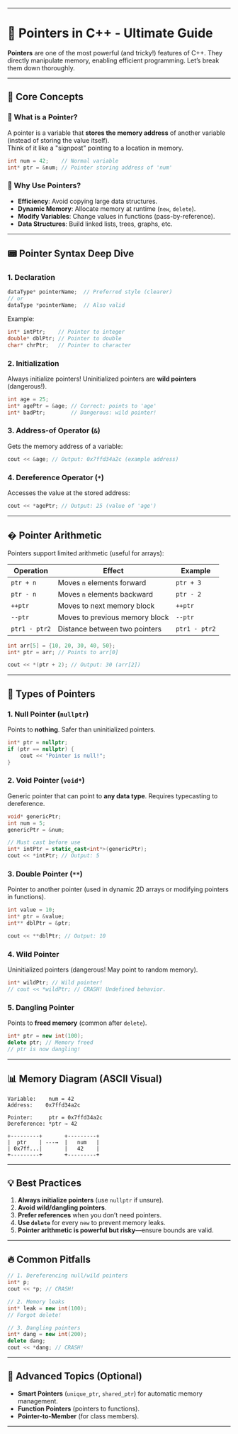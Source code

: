 

---


# 📌 Pointers in C++ - Ultimate Guide

**Pointers** are one of the most powerful (and tricky!) features of C++. They directly manipulate memory, enabling efficient programming. Let’s break them down thoroughly.

---

## 🧠 **Core Concepts**

### 🔹 What is a Pointer?
A pointer is a variable that **stores the memory address** of another variable (instead of storing the value itself).  
Think of it like a "signpost" pointing to a location in memory.

```cpp
int num = 42;    // Normal variable
int* ptr = &num; // Pointer storing address of 'num'
```

### 🔹 Why Use Pointers?
- **Efficiency**: Avoid copying large data structures.
- **Dynamic Memory**: Allocate memory at runtime (`new`, `delete`).
- **Modify Variables**: Change values in functions (pass-by-reference).
- **Data Structures**: Build linked lists, trees, graphs, etc.

---

## 📟 **Pointer Syntax Deep Dive**

### 1. Declaration
```cpp
dataType* pointerName;  // Preferred style (clearer)
// or
dataType *pointerName;  // Also valid
```
Example:
```cpp
int* intPtr;    // Pointer to integer
double* dblPtr; // Pointer to double
char* chrPtr;   // Pointer to character
```

### 2. Initialization
Always initialize pointers! Uninitialized pointers are **wild pointers** (dangerous!).
```cpp
int age = 25;
int* agePtr = &age; // Correct: points to 'age'
int* badPtr;        // Dangerous: wild pointer!
```

### 3. Address-of Operator (`&`)
Gets the memory address of a variable:
```cpp
cout << &age; // Output: 0x7ffd34a2c (example address)
```

### 4. Dereference Operator (`*`)
Accesses the value at the stored address:
```cpp
cout << *agePtr; // Output: 25 (value of 'age')
```

---

## � **Pointer Arithmetic**
Pointers support limited arithmetic (useful for arrays):

| Operation | Effect                          | Example           |
|-----------|---------------------------------|-------------------|
| `ptr + n` | Moves `n` elements forward      | `ptr + 3`         |
| `ptr - n` | Moves `n` elements backward     | `ptr - 2`         |
| `++ptr`   | Moves to next memory block      | `++ptr`           |
| `--ptr`   | Moves to previous memory block  | `--ptr`           |
| `ptr1 - ptr2` | Distance between two pointers | `ptr1 - ptr2`     |

```cpp
int arr[5] = {10, 20, 30, 40, 50};
int* ptr = arr; // Points to arr[0]

cout << *(ptr + 2); // Output: 30 (arr[2])
```

---

## 🎨 **Types of Pointers**

### 1. Null Pointer (`nullptr`)
Points to **nothing**. Safer than uninitialized pointers.
```cpp
int* ptr = nullptr;
if (ptr == nullptr) {
    cout << "Pointer is null!";
}
```

### 2. Void Pointer (`void*`)
Generic pointer that can point to **any data type**. Requires typecasting to dereference.
```cpp
void* genericPtr;
int num = 5;
genericPtr = &num;

// Must cast before use
int* intPtr = static_cast<int*>(genericPtr);
cout << *intPtr; // Output: 5
```

### 3. Double Pointer (`**`)
Pointer to another pointer (used in dynamic 2D arrays or modifying pointers in functions).
```cpp
int value = 10;
int* ptr = &value;
int** dblPtr = &ptr;

cout << **dblPtr; // Output: 10
```

### 4. Wild Pointer
Uninitialized pointers (dangerous! May point to random memory).
```cpp
int* wildPtr; // Wild pointer!
// cout << *wildPtr; // CRASH! Undefined behavior.
```

### 5. Dangling Pointer
Points to **freed memory** (common after `delete`).
```cpp
int* ptr = new int(100);
delete ptr; // Memory freed
// ptr is now dangling!
```

---

## 📊 **Memory Diagram (ASCII Visual)**

```
Variable:    num = 42
Address:    0x7ffd34a2c

Pointer:     ptr = 0x7ffd34a2c
Dereference: *ptr → 42
```

```
+---------+       +---------+
|  ptr    | ---→  |   num   |
| 0x7ff...|       |   42    |
+---------+       +---------+
```

---

## 💡 **Best Practices**
1. **Always initialize pointers** (use `nullptr` if unsure).
2. **Avoid wild/dangling pointers**.
3. **Prefer references** when you don’t need pointers.
4. **Use `delete`** for every `new` to prevent memory leaks.
5. **Pointer arithmetic is powerful but risky**—ensure bounds are valid.

---

## 🔥 **Common Pitfalls**
```cpp
// 1. Dereferencing null/wild pointers
int* p;
cout << *p; // CRASH!

// 2. Memory leaks
int* leak = new int(100);
// Forgot delete!

// 3. Dangling pointers
int* dang = new int(200);
delete dang;
cout << *dang; // CRASH!
```

---

## 🚀 **Advanced Topics (Optional)**
- **Smart Pointers** (`unique_ptr`, `shared_ptr`) for automatic memory management.
- **Function Pointers** (pointers to functions).
- **Pointer-to-Member** (for class members).

---
